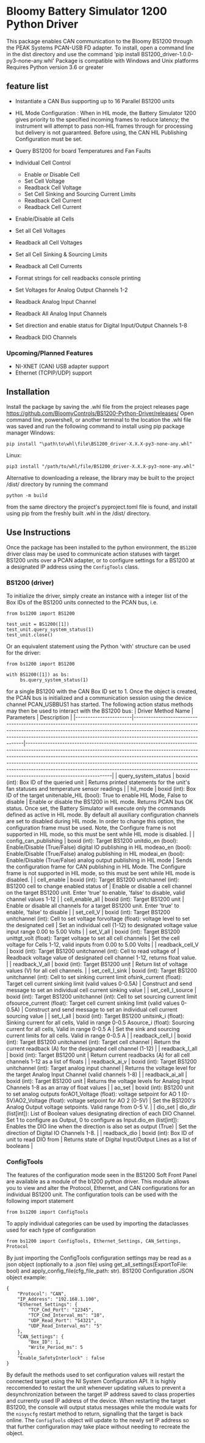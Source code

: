 # Bloomy Battery Simulator 1200 Python Driver
This package enables CAN communication to the Bloomy BS1200 through the PEAK Systems PCAN-USB FD adapter. 
To install, open a command line in the dist directory and use the command 'pip install BS1200_driver-1.0.0-py3-none-any.whl'
Package is compatible with Windows and Unix platforms
Requires Python version 3.6 or greater
## feature list

* Instantiate a CAN Bus supporting up to 16 Parallel BS1200 units

* HIL Mode Configuration
:   When in HIL mode, the Battery Simulator 1200 gives priority to the specified incoming frames to reduce latency; the instrument will attempt to pass non-HIL frames through for processing but delivery is not guaranteed. Before using, the CAN HIL Publishing Configuration must be set.

* Query BS1200 for board Temperatures and Fan Faults

* Individual Cell Control
     - Enable or Disable Cell
     - Set Cell Voltage
     - Readback Cell Voltage 
     - Set Cell Sinking and Sourcing Current Limits
     - Readback Cell Current 
     - Readback Cell Current 

* Enable/Disable all Cells
* Set all Cell Voltages
* Readback all Cell Voltages
* Set all Cell Sinking & Sourcing Limits
* Readback all Cell Currents
* Format strings for cell readbacks console printing

* Set Voltages for Analog Output Channels 1-2
* Readback Analog Input Channel
* Readback All Analog Input Channels
* Set direction and enable status for Digital Input/Output Channels 1-8
* Readback DIO Channels

### Upcoming/Planned Features
 * NI-XNET (CAN) USB adapter support
 * Ethernet (TCPIP/UDP) support 
## Installation
Install the package by saving the .whl file from the project releases page https://github.com/BloomyControls/BS1200-Python-Driver/releases/
Open command line, powershell, or another terminal to the location the .whl file was saved and run the following command to install using pip package manager
Windows:
```
pip install "\path\to\whl\file\BS1200_driver-X.X.X-py3-none-any.whl"
```
Linux:
```
pip3 install "/path/to/whl/file/BS1200_driver-X.X.X-py3-none-any.whl"
```
Alternative to downloading a release, the library may be built to the project /dist/ directory by running the command 
```
python -m build
```
from the same directory the project's pyproject.toml file is found, and install using pip from the freshly built .whl in the /dist/ directory.
## Use Instructions
Once the package has been installed to the python environment, the `BS1200` driver class may be used to communicate action statuses with target BS1200 units over a PCAN adapter, or to configure settings for a BS1200 at a designated IP address using the `ConfigTools` class. 
### BS1200 (driver)
To initialize the driver, simply create an instance with a integer list of the Box IDs of the BS1200 units connected to the PCAN bus, i.e.
```
from bs1200 import BS1200

test_unit = BS1200([1])
test_unit.query_system_status(1)
test_unit.close()
``` 
Or an equivalent statement using the Python 'with' structure can be used for the driver:
```
from bs1200 import BS1200

with BS1200([1]) as bs:
     bs.query_system_status(1)
```
for a single BS1200 with the CAN Box ID set to 1.
Once the object is created, the PCAN bus is initialized and a communication session using the device channel PCAN_USBBUS1 has started. The following action status methods may then be used to interact with the BS1200 bus:
| Driver Method Name    | Parameters                                                                                                                                                                                                                                                                | Description                                                                                                                                                                                                                                                                                                                                                                                                                             |
|-----------------------|---------------------------------------------------------------------------------------------------------------------------------------------------------------------------------------------------------------------------------------------------------------------------|-----------------------------------------------------------------------------------------------------------------------------------------------------------------------------------------------------------------------------------------------------------------------------------------------------------------------------------------------------------------------------------------------------------------------------------------|
| query_system_status   | boxid (int): Box ID of the queried unit                                                                                                                                                                                                                                   | Returns printed statements for the unit's fan statuses and temperature sensor readings                                                                                                                                                                                                                                                                                                                                                  |
| hil_mode              | boxid (int): Box ID of the target unitenable_HIL (bool): True to enable HIL Mode, False to disable                                                                                                                                                                        | Enable or disable the BS1200 in HIL mode. Returns PCAN bus OK status. Once set, the Battery Simulator will execute only the commands defined as active in HIL mode. By default all auxiliary configuration channels are set to disabled during HIL mode. In order to change this option, the configuration frame must be used. Note, the Configure frame is not supported in HIL mode, so this must be sent while HIL mode is disabled. |
| config_can_publishing | boxid (int): Target BS1200 unitdio_en (bool): Enable/Disable (True/False) digital IO publishing in HIL modeao_en (bool): Enable/Disable (True/False) analog publishing in HIL modeai_en (bool): Enable/Disable (True/False) analog output publishing in HIL mode          | Sends the configuration frame for CAN publishing in HIL Mode. The Configure frame is not supported in HIL mode, so this must be sent while HIL mode is disabled.                                                                                                                                                                                                                                                                        |
| cell_enable           | boxid (int): Target BS1200 unitchannel (int): BS1200 cell to change enabled status of                                                                                                                                                                                     | Enable or disable a cell channel on the target BS1200 unit. Enter 'true' to enable, 'false' to disable, valid channel values 1-12                                                                                                                                                                                                                                                                                                       |
| cell_enable_all       | boxid (int): Target BS1200 unit                                                                                                                                                                                                                                           | Enable or disable all channels for a target BS1200 unit. Enter 'true' to enable, 'false' to disable                                                                                                                                                                                                                                                                                                                                     |
| set_cell_V            | boxid (int): Target BS1200 unitchannel (int): Cell to set voltage forvoltage (float): voltage level to set the designated cell                                                                                                                                            | Set an individual cell (1-12) to designated voltage value input range 0.00 to 5.00 Volts                                                                                                                                                                                                                                                                                                                                                |
| set_V_all             | boxid (int): Target BS1200 unittgt_volt (float): Target voltage to set all cell channels                                                                                                                                                                                  | Set the cell voltage for Cells 1-12, valid inputs from 0.00 to 5.00 Volts                                                                                                                                                                                                                                                                                                                                                               |
| readback_cell_V       | boxid (int): Target BS1200 unitchannel (int): Cell to read voltage of                                                                                                                                                                                                     | Readback voltage value of designated cell channel 1-12, returns float value.                                                                                                                                                                                                                                                                                                                                                            |
| readback_V_all        | boxid (int): Target BS1200 unit                                                                                                                                                                                                                                           | Return list of voltage values (V) for all cell channels.                                                                                                                                                                                                                                                                                                                                                                                |
| set_cell_I_sink       | boxid (int): Target BS1200 unitchannel (int): Cell to set sinking current limit ofsink_current (float): Target cell current sinking limit (valid values 0-0.5A)                                                                                                           | Construct and send message to set an individual cell current sinking value                                                                                                                                                                                                                                                                                                                                                              |
| set_cell_I_source     | boxid (int): Target BS1200 unitchannel (int): Cell to set sourcing current limit ofsource_current (float): Target cell current sinking limit (valid values 0-0.5A)                                                                                                        | Construct and send message to set an individual cell current sourcing value                                                                                                                                                                                                                                                                                                                                                             |
| set_I_all             | boxid (int): Target BS1200 unitsink_i (float): Sinking current for all cells, Valid in range 0-0.5 Asource_i (float): Sourcing current for all cells, Valid in range 0-0.5 A                                                                                              | Set the sink and sourcing current limits for all cells. Valid in range 0-0.5 A                                                                                                                                                                                                                                                                                                                                                          |
| readback_cell_I       | boxid (int): Target BS1200 unitchannel (int): Target cell channel                                                                                                                                                                                                         | Return the current readback (A) for the designated cell channel (1-12)                                                                                                                                                                                                                                                                                                                                                                  |
| readback_I_all        | boxid (int): Target BS1200 unit                                                                                                                                                                                                                                           | Return current readbacks (A) for all cell channels 1-12 as a list of floats                                                                                                                                                                                                                                                                                                                                                             |
| readback_ai_v         | boxid (int): Target BS1200 unitchannel (int): Target analog input channel                                                                                                                                                                                                 | Returns the voltage level for the target Analog Input Channel (valid channels 1-8)                                                                                                                                                                                                                                                                                                                                                      |
| readback_ai_all       | boxid (int): Target BS1200 unit                                                                                                                                                                                                                                           | Returns the voltage levels for Analog Input Channels 1-8 as an array of float values                                                                                                                                                                                                                                                                                                                                                    |
| ao_set                | boxid (int): BS1200 unit to set analog outputs forAO1_Voltage (float): voltage setpoint for AO 1 (0-5V)AO2_Voltage (float): voltage setpoint for AO 2 (0-5V)                                                                                                              | Set the BS1200's Analog Output voltage setpoints. Valid range from 0-5 V.                                                                                                                                                                                                                                                                                                                                                               |
| dio_set               | dio_dir (list[int]): List of Boolean values designating direction of each DIO Channel.                                     Set 1 to configure as Output, 0 to configure as Input.dio_en (list[int]): Enables the DIO line when the direction is also set as output (True) | Set the direction of Digital IO Channels 1-8.                                                                                                                                                                                                                                                                                                                                                                                           |
| readback_dio          | boxid (int): Box ID of unit to read DIO from                                                                                                                                                                                                                              | Returns state of Digital Input/Output Lines as a list of booleans                                                                                                                                                                                                                                                                                                                                                                       |

### ConfigTools
The features of the configuration mode seen in the BS1200 Soft Front Panel are available as a module of the b1200 python driver.
This module allows you to view and alter the Protocol, Ethernet, and CAN configurations for an individual BS1200 unit.
The configuration tools can be used with the following import statement
```
from bs1200 import ConfigTools
```
To apply individual categories can be used by importing the dataclasses used for each type of configuration
```
from bs1200 import ConfigTools, Ethernet_Settings, CAN_Settings, Protocol
```
By just importing the ConfigTools configuration settings may be read as a json object (optionally to a .json file) using get_all_settings(ExportToFile: bool) and apply_config_file(cfg_file_path: str).
BS1200 Configuration JSON object example:
```
{
    "Protocol": "CAN",
    "IP_Address": "192.168.1.100",
    "Ethernet_Settings": {
        "TCP_Cmd_Port": "12345",
        "TCP_Cmd_Interval_ms": "10",
        "UDP_Read_Port": "54321",
        "UDP_Read_Interval_ms": "5"
    },
    "CAN_Settings": {
        "Box_ID": 1,
        "Write_Period_ms": 5
    },
	"Enable_SafetyInterlock" : false
}
```
By default the methods used to set configuration values will restart the connected target using the NI System Configuration API. It is highly reccomended to restart the unit whenever updating values to prevent a desynchronization between the target IP address saved to class properties and currently used IP address of the device.
When restarting the target BS1200, the console will output status messages while the module waits for the `nisyscfg` restart method to return, signalling that the target is back online. The `ConfigTools` object will update to the newly set IP address so that further configuration may take place without needing to recreate the object. 
